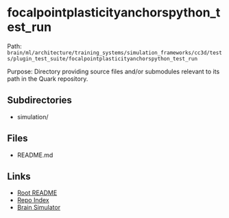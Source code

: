 # focalpointplasticityanchorspython_test_run

Path: `brain/ml/architecture/training_systems/simulation_frameworks/cc3d/tests/plugin_test_suite/focalpointplasticityanchorspython_test_run`

Purpose: Directory providing source files and/or submodules relevant to its path in the Quark repository.

## Subdirectories
- simulation/

## Files
- README.md

## Links
- [Root README](../../../../../../../../README.md)
- [Repo Index](../../../../../../../../repo_index.json)
- [Brain Simulator](../../../../../../../../brain/architecture/brain_simulator.py)
